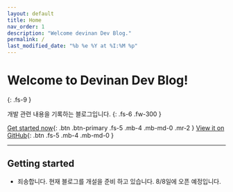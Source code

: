 ```yaml
---
layout: default
title: Home
nav_order: 1
description: "Welcome devinan Dev Blog."
permalink: /
last_modified_date: "%b %e %Y at %I:%M %p"
---
```


# Welcome to Devinan Dev Blog!
{: .fs-9 }

개발 관련 내용을 기록하는 블로그입니다.
{: .fs-6 .fw-300 }

[Get started now](#getting-started){: .btn .btn-primary .fs-5 .mb-4 .mb-md-0 .mr-2 } [View it on GitHub](https://github.com/devinan/devinan.github.io){: .btn .fs-5 .mb-4 .mb-md-0 }

---

## Getting started

- 죄송합니다. 현재 블로그를 개설을 준비 하고 있습니다. 8/8일에 오픈 예정입니다.
